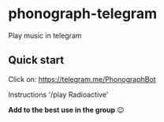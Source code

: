 # phonograph-telegram

Play music in telegram


## Quick start
Click on: https://telegram.me/PhonographBot

Instructions '/play Radioactive'


**Add to the best use in the group** :wink:
